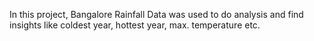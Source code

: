 In this project, Bangalore Rainfall Data was used to do analysis and find insights like coldest year, hottest year, max. temperature etc.
